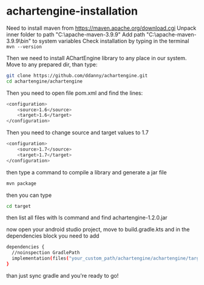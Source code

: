 # achartengine-installation

Need to install maven from https://maven.apache.org/download.cgi
Unpack inner folder to path "C:\apache-maven-3.9.9"
Add path "C:\apache-maven-3.9.9\bin" to system variables
Check installation by typing in the terminal
```mvn --version``` 

Then we need to install AChartEngine library to any place in our system.
Move to any prepared dir, than type:
```sh
git clone https://github.com/ddanny/achartengine.git
cd achartengine/achartengine
```
Then you need to open file pom.xml and find the lines:
```sh
<configuration>
	<source>1.6</source>
	<target>1.6</target>
</configuration>
```
Then you need to change source and target values to 1.7
```sh
<configuration>
	<source>1.7</source>
	<target>1.7</target>
</configuration>
```

then type a command to compile a library and generate a jar file
```sh
mvn package
```
then you can type 
```sh
cd target
```
then list all files with ls command and find achartengine-1.2.0.jar

now open your android studio project, move to build.gradle.kts and in the
dependencies block you need to add
```sh
dependencies {
  //noinspection GradlePath
  implementation(files("your_custom_path/achartengine/achartengine/target/achartengine-1.2.0.jar"))
}
```

than just sync gradle and you're ready to go!
